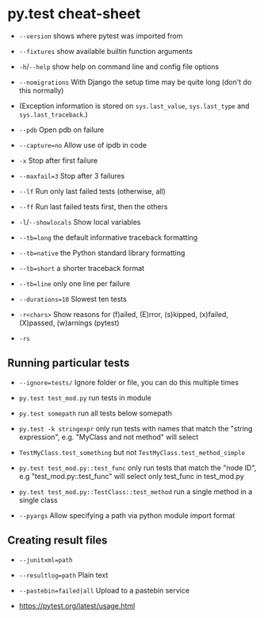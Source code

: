 # py.test cheat-sheet

- `--version`    shows where pytest was imported from
- `--fixtures`   show available builtin function arguments
- `-h`/`--help`  show help on command line and config file options

- `--nomigrations` With Django the setup time may be quite long (don't do this 
normally)

- (Exception information is stored on `sys.last_value`, `sys.last_type` and 
`sys.last_traceback`.)

- `--pdb`        Open pdb on failure
- `--capture=no` Allow use of ipdb in code

- `-x`          Stop after first failure
- `--maxfail=3` Stop after 3 failures

- `--lf`        Run only last failed tests (otherwise, all)
- `--ff`        Run last failed tests first, then the others

- `-l`/`--showlocals` Show local variables

- `--tb=long`   the default informative traceback formatting
- `--tb=native` the Python standard library formatting
- `--tb=short`  a shorter traceback format
- `--tb=line`   only one line per failure

- `--durations=10` Slowest ten tests

- `-r<chars>` Show reasons for (f)ailed, (E)rror, (s)kipped, (x)failed, 
(X)passed, (w)arnings (pytest)
- `-rs`

## Running particular tests

- `--ignore=tests/` Ignore folder or file, you can do this multiple times

- `py.test test_mod.py`   run tests in module
- `py.test somepath`      run all tests below somepath
- `py.test -k stringexpr` only run tests with names that match the "string 
expression", e.g. "MyClass and not method" will select 
- `TestMyClass.test_something` but not `TestMyClass.test_method_simple`
- `py.test test_mod.py::test_func` only run tests that match the "node ID",
e.g "test_mod.py::test_func" will select only test_func in test_mod.py
- `py.test test_mod.py::TestClass::test_method` run a single method in a single 
class

- `--pyargs` Allow specifying a path via python module import format

## Creating result files

- `--junitxml=path`
- `--resultlog=path` Plain text
- `--pastebin=failed|all` Upload to a pastebin service

- <https://pytest.org/latest/usage.html>
